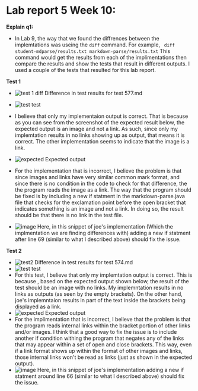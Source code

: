 # Lab report 5 Week 10:

**Explain q1:**
- In Lab 9, the way that we found the diffrences between the implemtations was useing the `diff` command. For example, ` diff student-mdparse/results.txt markdown-parse/results.txt`
  This command would get the results from each of the implimentations then compare the results and show the tests that result in different outputs. I used a couple of the tests that resulted for this lab report.

**Test 1**
 - ![test 1 diff](https://user-images.githubusercontent.com/97641097/157922632-fde674dd-4f43-4203-a676-6f7b9d85c15c.png) Difference in test results for test 577.md
 - ![test](https://user-images.githubusercontent.com/97641097/157923326-fad44a3c-ee0e-42aa-8f57-5e49078dfc0c.png) test
 - I believe that only my implementaion output is correct. That is because as you can see from the screenshot of the expected result below, the expected output is an image and not a link. As such, since only my implemtation results in no links showing up as output, that means it is correct. The other implementation seems to indicate that the image is a link. 
 
 - ![expected](https://user-images.githubusercontent.com/97641097/157924538-4caafdb9-61ff-492c-b169-f40fd1d15086.png) Expected output
 - For the implementation that is incorrect, I believe the problem is that since images and links have very similar common mark format, and since there is no condition in the code to check for that difference, the the program reads the image as a link. The way that the program should be fixed is by including a new if statment in the markdown-parse.java file that checks for the exclamation point before the open bracket that indicates something is an image and not a link. In doing so, the result should be that there is no link in the test file.
 - ![image](https://user-images.githubusercontent.com/97641097/157925824-a4fc62df-53f6-4eda-ab7f-620579549297.png)                                            Here, in this snippet of joe's implementation (Which the implmentation we are finding differences with) adding a new if statment after line 69 (similar to what I described above) should fix the issue.

**Test 2**
- ![test2](https://user-images.githubusercontent.com/97641097/157926481-fe105c12-65db-4d0d-ab15-d2e86a88024c.png) Difference in test results for test 574.md
- ![test](https://user-images.githubusercontent.com/97641097/157927523-baa8778e-edc6-47fe-933d-3f4e673fb850.png) test
- For this test, I believe that only my implemtation output is correct. This is because , based on the expected output shown below, the result of the test should be an image with no links. My implemntation results in no links as outputs (as seen by the empty brackets). On the other hand, joe's implemntaion results in part of the text inside the brackets being displayed as a link. 
- ![expected](https://user-images.githubusercontent.com/97641097/157929436-df1927c2-6ce8-4d39-b03a-0c1c7583af36.png) Expected output
- For the implimentation that is incorrect, I believe that the problem is that the program reads internal links within the bracket portion of other links and/or images. I think that a good way to fix the issue is to include another if condition withing the program that negates any of the links that may appear within a set of open and close brackets. This way, even if a link format shows up within the format of other images and links, those internal links won't be read as links (just as shown in the expected output).
- ![image](https://user-images.githubusercontent.com/97641097/157925824-a4fc62df-53f6-4eda-ab7f-620579549297.png)                                            Here, in this snippet of joe's implementation adding a new if statment around line 66 (similar to what I described above) should fix the issue.
